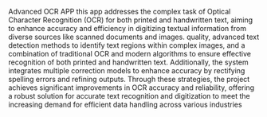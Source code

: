 Advanced OCR APP
this app addresses the complex task of Optical Character Recognition (OCR) for both 
printed and handwritten text, aiming to enhance accuracy and efficiency in digitizing 
textual information from diverse sources like scanned documents and images. 
quality, advanced text detection methods to identify text regions within complex images, 
and a combination of traditional OCR and modern algorithms to ensure effective 
recognition of both printed and handwritten text. Additionally, the system integrates 
multiple correction models to enhance accuracy by rectifying spelling errors and refining 
outputs. Through these strategies, the project achieves significant improvements in OCR  accuracy and reliability, offering a robust solution for accurate text recognition and 
digitization to meet the increasing demand for efficient data handling across various 
industries
